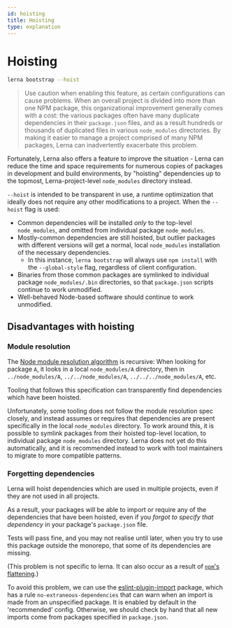 ```yaml
---
id: hoisting
title: Hoisting
type: explanation
---
```


# Hoisting

```bash
lerna bootstrap --hoist
```

> Use caution when enabling this feature, as certain configurations can cause problems.
> When an overall project is divided into more than one NPM package, this
> organizational improvement generally comes with a cost: the various
> packages often have many duplicate dependencies in their `package.json`
> files, and as a result hundreds or thousands of duplicated files in
> various `node_modules` directories. By making it easier to manage a
> project comprised of many NPM packages, Lerna can inadvertently
> exacerbate this problem.

Fortunately, Lerna also offers a feature to improve the situation -
Lerna can reduce the time and space requirements for numerous copies of
packages in development and build environments, by "hoisting"
dependencies up to the topmost, Lerna-project-level `node_modules`
directory instead.

`--hoist` is intended to be transparent in use, a runtime optimization
that ideally does not require any other modifications to a project.
When the `--hoist` flag is used:

- Common dependencies will be installed _only_ to the top-level
  `node_modules`, and omitted from individual package `node_modules`.
- Mostly-common dependencies are still hoisted, but outlier packages
  with different versions will get a normal, local `node_modules`
  installation of the necessary dependencies.
  - In this instance, `lerna bootstrap` will always use `npm install`
    with the `--global-style` flag, regardless of client configuration.
- Binaries from those common packages are symlinked to individual
  package `node_modules/.bin` directories, so that `package.json`
  scripts continue to work unmodified.
- Well-behaved Node-based software should continue to work unmodified.

## Disadvantages with hoisting

### Module resolution

The [Node module resolution algorithm](https://nodejs.org/api/modules.html#modules_loading_from_node_modules_folders)
is recursive: When looking for package `A`, it looks in a local
`node_modules/A` directory, then in `../node_modules/A`,
`../../node_modules/A`, `../../../node_modules/A`, etc.

Tooling that follows this specification can transparently find
dependencies which have been hoisted.

Unfortunately, some tooling does not follow the module resolution spec
closely, and instead assumes or requires that dependencies are present
specifically in the local `node_modules` directory. To work around
this, it is possible to symlink packages from their hoisted top-level
location, to individual package `node_modules` directory. Lerna does
not yet do this automatically, and it is recommended instead to work
with tool maintainers to migrate to more compatible patterns.

### Forgetting dependencies

Lerna will hoist dependencies which are used in multiple projects,
even if they are not used in all projects.

As a result, your packages will be able to import or require any of
the dependencies that have been hoisted, even if you _forgot to
specify that dependency_ in your package's `package.json` file.

Tests will pass fine, and you may not realise until later, when you
try to use this package outside the monorepo, that some of its
dependencies are missing.

(This problem is not specific to lerna. It can also occur as a result
of [`npm`'s flattening](https://medium.com/pnpm/pnpms-strictness-helps-to-avoid-silly-bugs-9a15fb306308).)

To avoid this problem, we can use the [eslint-plugin-import](https://github.com/benmosher/eslint-plugin-import)
package, which has a rule `no-extraneous-dependencies` that can warn
when an import is made from an unspecified package. It is enabled by
default in the 'recommended' config. Otherwise, we should check by
hand that all new imports come from packages specified in
`package.json`.
